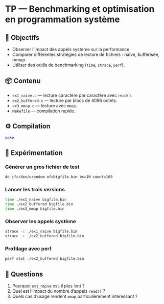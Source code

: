 # TP — Benchmarking et optimisation en programmation système

## 🎯 Objectifs
- Observer l’impact des appels système sur la performance.
- Comparer différentes stratégies de lecture de fichiers : naïve, bufferisée, mmap.
- Utiliser des outils de benchmarking (`time`, `strace`, `perf`).

## 📦 Contenu
- `ex1_naive.c` — lecture caractère par caractère avec `read()`.
- `ex2_buffered.c` — lecture par blocs de 4096 octets.
- `ex3_mmap.c` — lecture avec `mmap`.
- `Makefile` — compilation rapide.

## ⚙️ Compilation
```bash
make
```

## 🧪 Expérimentation

### Générer un gros fichier de test
```bash
dd if=/dev/urandom of=bigfile.bin bs=1M count=100
```

### Lancer les trois versions
```bash
time ./ex1_naive bigfile.bin
time ./ex2_buffered bigfile.bin
time ./ex3_mmap bigfile.bin
```

### Observer les appels système
```bash
strace -c ./ex1_naive bigfile.bin
strace -c ./ex2_buffered bigfile.bin
```

### Profilage avec perf
```bash
perf stat ./ex2_buffered bigfile.bin
```

## 📝 Questions
1. Pourquoi `ex1_naive` est-il plus lent ?
2. Quel est l’impact du nombre d’appels `read()` ?
3. Quels cas d’usage rendent `mmap` particulièrement intéressant ?


